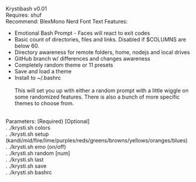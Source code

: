 Krystibash v0.01<br/>
Requires: shuf<br/>
Recommend: BlexMono Nerd Font Text
Features:
* Emotional Bash Prompt - Faces will react to exit codes
* Basic count of directories, files and links. Disabled if $COLUMNS are below 60.
* Directory awareness for remote folders, home, nodejs and local drives
* GitHub branch w/ differences and changes awareness
* Completely random theme or 11 presets
* Save and load a theme
* Install to ~/.bashrc
<br/><br/>
This will set you up with either a random prompt with a little wiggle on some randomized features. There is also a bunch of more specific themes to choose from.
<br/><br/>

Parameters: (Required) [Optional]<br/>
. ./krysti.sh colors<br/>
. ./krysti.sh setup (kandi/mid/fire/lime/purples/reds/greens/browns/yellows/oranges/blues)<br/>
. ./krysti.sh emo (on/off)<br/>
. ./krysti.sh random [num]<br/>
. ./krysti.sh last<br/>
. ./krysti.sh save<br/>
. ./krysti.sh bashrc<br/>
